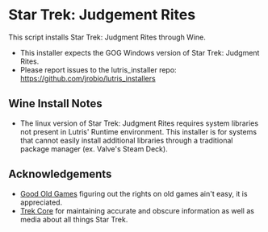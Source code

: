 # Star Trek: Judgement Rites

This script installs Star Trek: Judgment Rites through Wine.

- This installer expects the GOG Windows version of Star Trek: Judgment Rites.
- Please report issues to the lutris_installer repo: https://github.com/jrobio/lutris_installers

## Wine Install Notes

- The linux version of Star Trek: Judgment Rites requires system libraries not present in Lutris' Runtime environment. This installer is for systems that cannot easily install additional libraries through a traditional package manager (ex. Valve's Steam Deck).

## Acknowledgements

- [Good Old Games](https://www.gog.com/en/game/star_trek_judgment_rites) figuring out the rights on old games ain't easy, it is appreciated.
- [Trek Core](https://gaming.trekcore.com/judgmentrites/) for maintaining accurate and obscure information as well as media about all things Star Trek.